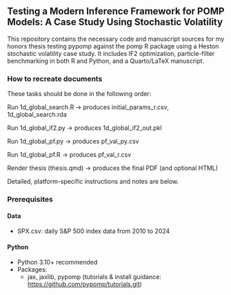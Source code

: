 ## Testing a Modern Inference Framework for POMP Models: A Case Study Using Stochastic Volatility

This repository contains the necessary code and manuscript sources for my honors thesis testing pypomp against the pomp R package using a Heston stochastic volatility case study. It includes IF2 optimization, particle-filter benchmarking in both R and Python, and a Quarto/LaTeX manuscript. 

### How to recreate documents

These tasks should be done in the following order:

Run 1d_global_search.R → produces initial_params_r.csv, 1d_global_search.rda

Run 1d_global_if2.py → produces 1d_global_if2_out.pkl

Run 1d_global_pf.py → produces pf_val_py.csv

Run 1d_global_pf.R → produces pf_val_r.csv

Render thesis (thesis.qmd) → produces the final PDF (and optional HTML)

Detailed, platform-specific instructions and notes are below.

### Prerequisites

#### Data
- SPX.csv: daily S&P 500 index data from 2010 to 2024

#### Python
- Python 3.10+ recommended
- Packages:
  - jax, jaxlib, pypomp (tutorials & install guidance: https://github.com/pypomp/tutorials.git)
